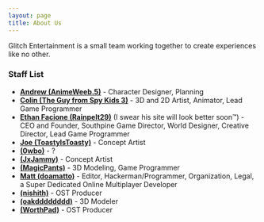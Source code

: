 ```yaml
---
layout: page
title: About Us
---
```


Glitch Entertainment is a small team working together to create experiences like no other.

### Staff List
- **[Andrew (AnimeWeeb.5)]()** - Character Designer, Planning
- **[Colin (The Guy from Spy Kids 3)]()** - 3D and 2D Artist, Animator, Lead Game Programmer
- **[Ethan Facione (Rainpelt29)](https://rainpelt29.github.io/rainpelt29site)** (I swear his site will look better soon™) - CEO and Founder, Southpine Game Director, World Designer, Creative Director, Lead Game Programmer
- **[Joe (ToastyIsToasty)]()** - Concept Artist
- **[(0wbo)]()** - ?
- **[(JxJammy)]()** - Concept Artist
- **[(MagicPants)]()** - 3D Modeling, Game Programmer
- **[Matt (doamatto)](https://doamatto.xyz)** - Editor, Hackerman/Programmer, Organization, Legal, a Super Dedicated Online Multiplayer Developer
- **[(nishith)]()** - OST Producer
- **[(oakdddddddd)]()** - 3D Modeler
- **[(WorthPad)]()** - OST Producer
